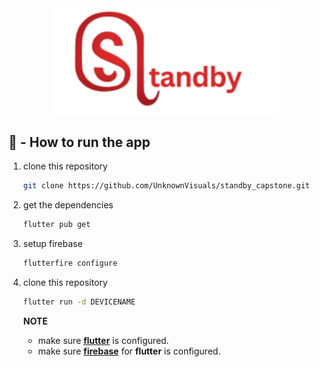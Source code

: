 <div align="center">
    <img src="assets/logo/logo_horizontal.png" alt="Neural Network" width="360" align="center">
</div>

## 🏃 - How to run the app

1. clone this repository

   ```bash
   git clone https://github.com/UnknownVisuals/standby_capstone.git
   ```

2. get the dependencies

   ```bash
   flutter pub get
   ```

3. setup firebase

   ```bash
   flutterfire configure
   ```

4. clone this repository

   ```bash
   flutter run -d DEVICENAME
   ```

   **NOTE**

   - make sure [**flutter**](https://docs.flutter.dev/get-started/install) is configured.
   - make sure [**firebase**](https://firebase.google.com/docs/flutter/setup?platform=android) for **flutter** is configured.
